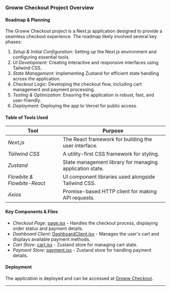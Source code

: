 ### Groww Checkout Project Overview

#### Roadmap & Planning
The Groww Checkout project is a Next.js application designed to provide a seamless checkout experience. The roadmap likely involved several key phases:

1. *Setup & Initial Configuration*: Setting up the Next.js environment and configuring essential tools.
2. *UI Development*: Creating interactive and responsive interfaces using Tailwind CSS.
3. *State Management*: Implementing Zustand for efficient state handling across the application.
4. *Checkout Logic*: Developing the checkout flow, including cart management and payment processing.
5. *Testing & Optimization*: Ensuring the application is robust, fast, and user-friendly.
6. *Deployment*: Deploying the app to Vercel for public access.

#### Table of Tools Used

| Tool                   | Purpose                                               |
|------------------------|-------------------------------------------------------|
| *Next.js*            | The React framework for building the user interface.  |
| *Tailwind CSS*       | A utility-first CSS framework for styling.            |
| *Zustand*            | State management library for managing application state. |
| *Flowbite & Flowbite-React* | UI component libraries used alongside Tailwind CSS. |
| *Axios*              | Promise-based HTTP client for making API requests.    |

#### Key Components & Files

- *Checkout Page*: [page.jsx](https://github.com/Giriraj-Roy/Groww-Checkout/blob/master/src/app/checkout/page.jsx) - Handles the checkout process, displaying order status and payment details.
- *Dashboard Client*: [DashboardClient.jsx](https://github.com/Giriraj-Roy/Groww-Checkout/blob/master/src/app/components/DashboardClient.jsx) - Manages the user's cart and displays available payment methods.
- *Cart Store*: [cart.jsx](https://github.com/Giriraj-Roy/Groww-Checkout/blob/master/src/app/stores/cart.jsx) - Zustand store for managing cart state.
- *Payment Store*: [payment.jsx](https://github.com/Giriraj-Roy/Groww-Checkout/blob/master/src/app/stores/payment.jsx) - Zustand store for handling payment details.

#### Deployment

The application is deployed and can be accessed at [Groww Checkout](https://groww-checkout-ashy.vercel.app/).

---